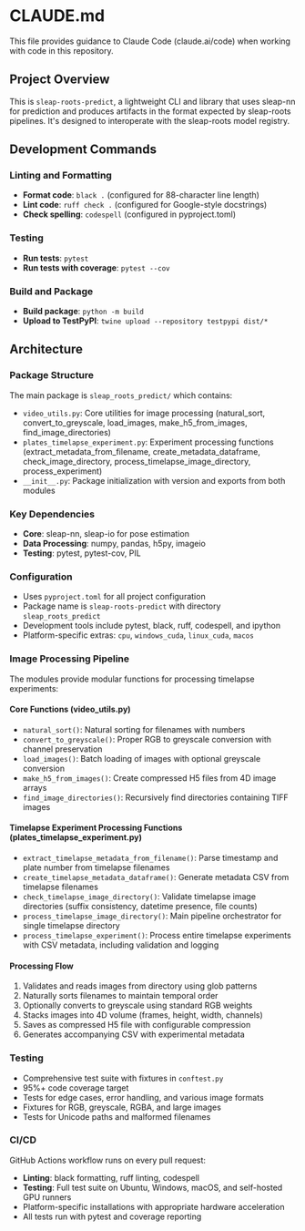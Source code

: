 # CLAUDE.md

This file provides guidance to Claude Code (claude.ai/code) when working with code in this repository.

## Project Overview

This is `sleap-roots-predict`, a lightweight CLI and library that uses sleap-nn for prediction and produces artifacts in the format expected by sleap-roots pipelines. It's designed to interoperate with the sleap-roots model registry.

## Development Commands

### Linting and Formatting
- **Format code**: `black .` (configured for 88-character line length)
- **Lint code**: `ruff check .` (configured for Google-style docstrings)
- **Check spelling**: `codespell` (configured in pyproject.toml)

### Testing
- **Run tests**: `pytest`
- **Run tests with coverage**: `pytest --cov`

### Build and Package
- **Build package**: `python -m build`
- **Upload to TestPyPI**: `twine upload --repository testpypi dist/*`

## Architecture

### Package Structure
The main package is `sleap_roots_predict/` which contains:
- `video_utils.py`: Core utilities for image processing (natural_sort, convert_to_greyscale, load_images, make_h5_from_images, find_image_directories)
- `plates_timelapse_experiment.py`: Experiment processing functions (extract_metadata_from_filename, create_metadata_dataframe, check_image_directory, process_timelapse_image_directory, process_experiment)
- `__init__.py`: Package initialization with version and exports from both modules

### Key Dependencies
- **Core**: sleap-nn, sleap-io for pose estimation
- **Data Processing**: numpy, pandas, h5py, imageio
- **Testing**: pytest, pytest-cov, PIL

### Configuration
- Uses `pyproject.toml` for all project configuration
- Package name is `sleap-roots-predict` with directory `sleap_roots_predict`
- Development tools include pytest, black, ruff, codespell, and ipython
- Platform-specific extras: `cpu`, `windows_cuda`, `linux_cuda`, `macos`

### Image Processing Pipeline
The modules provide modular functions for processing timelapse experiments:

#### Core Functions (video_utils.py)
- `natural_sort()`: Natural sorting for filenames with numbers
- `convert_to_greyscale()`: Proper RGB to greyscale conversion with channel preservation
- `load_images()`: Batch loading of images with optional greyscale conversion
- `make_h5_from_images()`: Create compressed H5 files from 4D image arrays
- `find_image_directories()`: Recursively find directories containing TIFF images

#### Timelapse Experiment Processing Functions (plates_timelapse_experiment.py)
- `extract_timelapse_metadata_from_filename()`: Parse timestamp and plate number from timelapse filenames
- `create_timelapse_metadata_dataframe()`: Generate metadata CSV from timelapse filenames
- `check_timelapse_image_directory()`: Validate timelapse image directories (suffix consistency, datetime presence, file counts)
- `process_timelapse_image_directory()`: Main pipeline orchestrator for single timelapse directory
- `process_timelapse_experiment()`: Process entire timelapse experiments with CSV metadata, including validation and logging

#### Processing Flow
1. Validates and reads images from directory using glob patterns
2. Naturally sorts filenames to maintain temporal order
3. Optionally converts to greyscale using standard RGB weights
4. Stacks images into 4D volume (frames, height, width, channels)
5. Saves as compressed H5 file with configurable compression
6. Generates accompanying CSV with experimental metadata

### Testing
- Comprehensive test suite with fixtures in `conftest.py`
- 95%+ code coverage target
- Tests for edge cases, error handling, and various image formats
- Fixtures for RGB, greyscale, RGBA, and large images
- Tests for Unicode paths and malformed filenames

### CI/CD
GitHub Actions workflow runs on every pull request:
- **Linting**: black formatting, ruff linting, codespell
- **Testing**: Full test suite on Ubuntu, Windows, macOS, and self-hosted GPU runners
- Platform-specific installations with appropriate hardware acceleration
- All tests run with pytest and coverage reporting